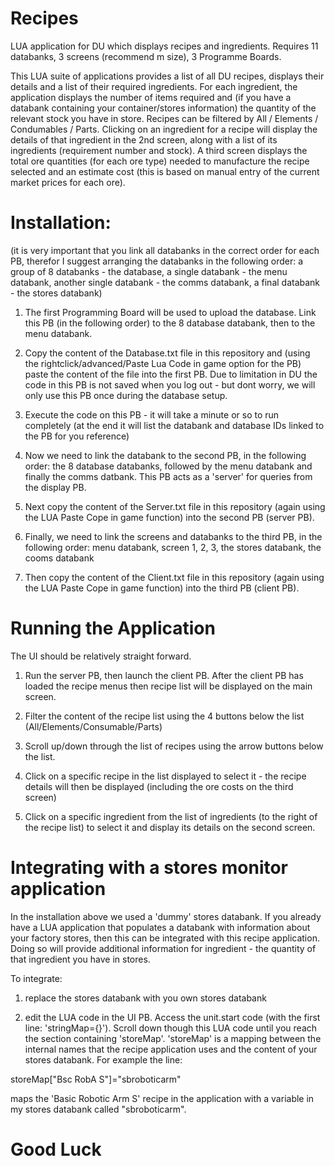 # Recipes
LUA application for DU which displays recipes and ingredients.  Requires 11 databanks, 3 screens (recommend m size), 3 Programme Boards.

This LUA suite of applications provides a list of all DU recipes, displays their details and a list of their required ingredients.  For each ingredient, the application displays the number of items required and (if you have a databank containing your container/stores information) the quantity of the relevant stock you have in store.  Recipes can be filtered by All / Elements / Condumables / Parts.  Clicking on an ingredient for a recipe will display the details of that ingredient in the 2nd screen, along with a list of its ingredients (requirement number and stock).  A third screen displays the total ore quantities (for each ore type) needed to manufacture the recipe selected and an estimate cost (this is based on manual entry of the current market prices for each ore).

# Installation:
(it is very important that you link all databanks in the correct order for each PB, therefor I suggest arranging the databanks in the following order: a group of 8 databanks - the database, a single databank - the menu databank, another single databank - the comms databank, a final databank - the stores databank)

1) The first Programming Board will be used to upload the database.  Link this PB (in the following order) to the 8 database databank, then to the menu databank.

2) Copy the content of the Database.txt file in this repository and (using the rightclick/advanced/Paste Lua Code in game option for the PB) paste the content of the file into the first PB.  Due to limitation in DU the code in this PB is not saved when you log out - but dont worry, we will only use this PB once during the database setup.

3) Execute the code on this PB - it will take a minute or so to run completely (at the end it will list the databank and database IDs linked to the PB for you reference)

4) Now we need to link the databank to the second PB, in the following order: the 8 database databanks, followed by the menu databank and finally the comms datbank.  This PB acts as a 'server' for queries from the display PB.

5) Next copy the content of the Server.txt file in this repository (again using the LUA Paste Cope in game function) into the second PB (server PB).

6) Finally, we need to link the screens and databanks to the third PB, in the following order: menu databank, screen 1, 2, 3, the stores databank, the cooms databank

7) Then copy the content of the Client.txt file in this repository (again using the LUA Paste Cope in game function) into the third PB (client PB).

# Running the Application

The UI should be relatively straight forward.

1) Run the server PB, then launch the client PB.  After the client PB has loaded the recipe menus then recipe list will be displayed on the main screen.

2) Filter the content of the recipe list using the 4 buttons below the list (All/Elements/Consumable/Parts)

3) Scroll up/down through the list of recipes using the arrow buttons below the list.

4) Click on a specific recipe in the list displayed to select it - the recipe details will then be displayed (including the ore costs on the third screen)

5) Click on a specific ingredient from the list of ingredients (to the right of the recipe list) to select it and display its details on the second screen.

# Integrating with a stores monitor application

In the installation above we used a 'dummy' stores databank.  If you already have a LUA application that populates a databank with information about your factory stores, then this can be integrated with this recipe application.  Doing so will provide additional information for ingredient - the quantity of that ingredient you have in stores.

To integrate:

1) replace the stores databank with you own stores databank

2) edit the LUA code in the UI PB. Access the unit.start code (with the first line: 'stringMap={}').  Scroll down though this LUA code until you reach the section containing 'storeMap'.  'storeMap' is a mapping between the internal names that the recipe application uses and the content of your stores databank.  For example the line:

storeMap["Bsc RobA S"]="sbroboticarm"

maps the 'Basic Robotic Arm S' recipe in the application with a variable in my stores databank called "sbroboticarm".

# Good Luck




